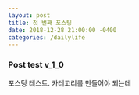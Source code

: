 ```yaml
---
layout: post
title: 첫 번째 포스팅
date: 2018-12-28 21:00:00 -0400
categories: /dailylife
---
```


### Post test v_1_0
포스팅 테스트. 카테고리를 만들어야 되는데 